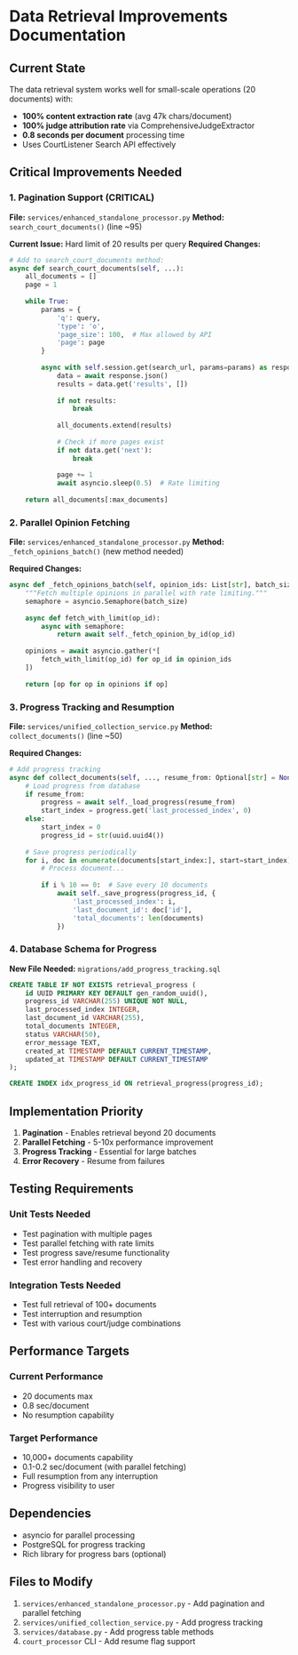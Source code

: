 # Data Retrieval Improvements Documentation

## Current State
The data retrieval system works well for small-scale operations (20 documents) with:
- **100% content extraction rate** (avg 47k chars/document)
- **100% judge attribution rate** via ComprehensiveJudgeExtractor
- **0.8 seconds per document** processing time
- Uses CourtListener Search API effectively

## Critical Improvements Needed

### 1. Pagination Support (CRITICAL)
**File:** `services/enhanced_standalone_processor.py`
**Method:** `search_court_documents()` (line ~95)

**Current Issue:** Hard limit of 20 results per query
**Required Changes:**
```python
# Add to search_court_documents method:
async def search_court_documents(self, ...):
    all_documents = []
    page = 1
    
    while True:
        params = {
            'q': query,
            'type': 'o',
            'page_size': 100,  # Max allowed by API
            'page': page
        }
        
        async with self.session.get(search_url, params=params) as response:
            data = await response.json()
            results = data.get('results', [])
            
            if not results:
                break
                
            all_documents.extend(results)
            
            # Check if more pages exist
            if not data.get('next'):
                break
                
            page += 1
            await asyncio.sleep(0.5)  # Rate limiting
    
    return all_documents[:max_documents]
```

### 2. Parallel Opinion Fetching
**File:** `services/enhanced_standalone_processor.py`
**Method:** `_fetch_opinions_batch()` (new method needed)

**Required Changes:**
```python
async def _fetch_opinions_batch(self, opinion_ids: List[str], batch_size: int = 10):
    """Fetch multiple opinions in parallel with rate limiting."""
    semaphore = asyncio.Semaphore(batch_size)
    
    async def fetch_with_limit(op_id):
        async with semaphore:
            return await self._fetch_opinion_by_id(op_id)
    
    opinions = await asyncio.gather(*[
        fetch_with_limit(op_id) for op_id in opinion_ids
    ])
    
    return [op for op in opinions if op]
```

### 3. Progress Tracking and Resumption
**File:** `services/unified_collection_service.py`
**Method:** `collect_documents()` (line ~50)

**Required Changes:**
```python
# Add progress tracking
async def collect_documents(self, ..., resume_from: Optional[str] = None):
    # Load progress from database
    if resume_from:
        progress = await self._load_progress(resume_from)
        start_index = progress.get('last_processed_index', 0)
    else:
        start_index = 0
        progress_id = str(uuid.uuid4())
    
    # Save progress periodically
    for i, doc in enumerate(documents[start_index:], start=start_index):
        # Process document...
        
        if i % 10 == 0:  # Save every 10 documents
            await self._save_progress(progress_id, {
                'last_processed_index': i,
                'last_document_id': doc['id'],
                'total_documents': len(documents)
            })
```

### 4. Database Schema for Progress
**New File Needed:** `migrations/add_progress_tracking.sql`
```sql
CREATE TABLE IF NOT EXISTS retrieval_progress (
    id UUID PRIMARY KEY DEFAULT gen_random_uuid(),
    progress_id VARCHAR(255) UNIQUE NOT NULL,
    last_processed_index INTEGER,
    last_document_id VARCHAR(255),
    total_documents INTEGER,
    status VARCHAR(50),
    error_message TEXT,
    created_at TIMESTAMP DEFAULT CURRENT_TIMESTAMP,
    updated_at TIMESTAMP DEFAULT CURRENT_TIMESTAMP
);

CREATE INDEX idx_progress_id ON retrieval_progress(progress_id);
```

## Implementation Priority

1. **Pagination** - Enables retrieval beyond 20 documents
2. **Parallel Fetching** - 5-10x performance improvement
3. **Progress Tracking** - Essential for large batches
4. **Error Recovery** - Resume from failures

## Testing Requirements

### Unit Tests Needed
- Test pagination with multiple pages
- Test parallel fetching with rate limits
- Test progress save/resume functionality
- Test error handling and recovery

### Integration Tests Needed
- Test full retrieval of 100+ documents
- Test interruption and resumption
- Test with various court/judge combinations

## Performance Targets

### Current Performance
- 20 documents max
- 0.8 sec/document
- No resumption capability

### Target Performance
- 10,000+ documents capability
- 0.1-0.2 sec/document (with parallel fetching)
- Full resumption from any interruption
- Progress visibility to user

## Dependencies
- asyncio for parallel processing
- PostgreSQL for progress tracking
- Rich library for progress bars (optional)

## Files to Modify
1. `services/enhanced_standalone_processor.py` - Add pagination and parallel fetching
2. `services/unified_collection_service.py` - Add progress tracking
3. `services/database.py` - Add progress table methods
4. `court_processor` CLI - Add resume flag support